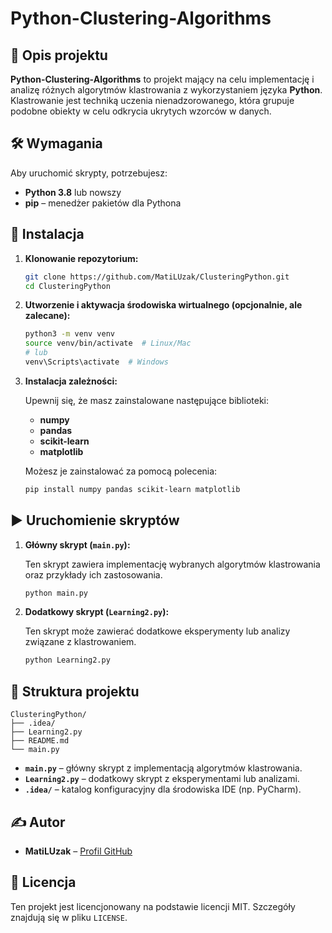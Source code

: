 # Python-Clustering-Algorithms

## 📌 Opis projektu

**Python-Clustering-Algorithms** to projekt mający na celu implementację i analizę różnych algorytmów klastrowania z wykorzystaniem języka **Python**. Klastrowanie jest techniką uczenia nienadzorowanego, która grupuje podobne obiekty w celu odkrycia ukrytych wzorców w danych.

## 🛠 Wymagania

Aby uruchomić skrypty, potrzebujesz:

- **Python 3.8** lub nowszy
- **pip** – menedżer pakietów dla Pythona

## 🚀 Instalacja

1. **Klonowanie repozytorium:**

   ```bash
   git clone https://github.com/MatiLUzak/ClusteringPython.git
   cd ClusteringPython
   ```

2. **Utworzenie i aktywacja środowiska wirtualnego (opcjonalnie, ale zalecane):**

   ```bash
   python3 -m venv venv
   source venv/bin/activate  # Linux/Mac
   # lub
   venv\Scripts\activate  # Windows
   ```

3. **Instalacja zależności:**

   Upewnij się, że masz zainstalowane następujące biblioteki:

   - **numpy**
   - **pandas**
   - **scikit-learn**
   - **matplotlib**

   Możesz je zainstalować za pomocą polecenia:

   ```bash
   pip install numpy pandas scikit-learn matplotlib
   ```

## ▶️ Uruchomienie skryptów

1. **Główny skrypt (`main.py`):**

   Ten skrypt zawiera implementację wybranych algorytmów klastrowania oraz przykłady ich zastosowania.

   ```bash
   python main.py
   ```

2. **Dodatkowy skrypt (`Learning2.py`):**

   Ten skrypt może zawierać dodatkowe eksperymenty lub analizy związane z klastrowaniem.

   ```bash
   python Learning2.py
   ```

## 📂 Struktura projektu

```
ClusteringPython/
├── .idea/
├── Learning2.py
├── README.md
└── main.py
```

- **`main.py`** – główny skrypt z implementacją algorytmów klastrowania.
- **`Learning2.py`** – dodatkowy skrypt z eksperymentami lub analizami.
- **`.idea/`** – katalog konfiguracyjny dla środowiska IDE (np. PyCharm).

## ✍️ Autor

- **MatiLUzak** – [Profil GitHub](https://github.com/MatiLUzak)

## 📜 Licencja

Ten projekt jest licencjonowany na podstawie licencji MIT. Szczegóły znajdują się w pliku `LICENSE`.
